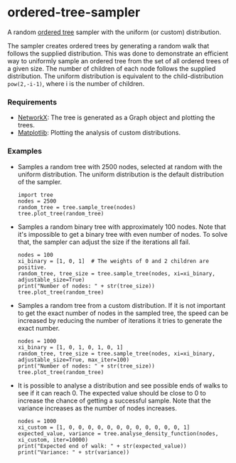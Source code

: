 # ordered-tree-sampler
A random [ordered tree](https://en.wikipedia.org/wiki/Tree_(graph_theory)#Plane_tree) sampler with the uniform (or custom) distribution. 

The sampler creates ordered trees by generating a random walk that follows the supplied distribution. 
This was done to demonstrate an efficient way to uniformly sample an ordered tree from the set of all ordered trees of a given size. 
The number of children of each node follows the supplied distribution. 
The uniform distribution is equivalent to the child-distribution `pow(2,-i-1)`, where i is the number of children. 


### Requirements
* [NetworkX](https://networkx.github.io/): The tree is generated as a Graph object and plotting the trees.
* [Matplotlib](https://matplotlib.org/): Plotting the analysis of custom distributions.


### Examples

* Samples a random tree with 2500 nodes, selected at random with the uniform distribution.
  The uniform distribution is the default distribution of the sampler.
  ```    
  import tree
  nodes = 2500
  random_tree = tree.sample_tree(nodes)
  tree.plot_tree(random_tree)
  ```
  
  
* Samples a random binary tree with approximately 100 nodes.
  Note that it's impossible to get a binary tree with even number of nodes.
  To solve that, the sampler can adjust the size if the iterations all fail.
  ```    
  nodes = 100
  xi_binary = [1, 0, 1]  # The weights of 0 and 2 children are positive.
  random_tree, tree_size = tree.sample_tree(nodes, xi=xi_binary, adjustable_size=True)
  print("Number of nodes: " + str(tree_size))
  tree.plot_tree(random_tree)
  ```
  
  
* Samples a random tree from a custom distribution.
  If it is not important to get the exact number of nodes in the sampled tree, the speed can be
  increased by reducing the number of iterations it tries to generate the exact number.
  ```
  nodes = 1000
  xi_binary = [1, 0, 1, 0, 1, 0, 1]
  random_tree, tree_size = tree.sample_tree(nodes, xi=xi_binary, adjustable_size=True, max_iter=100)
  print("Number of nodes: " + str(tree_size))
  tree.plot_tree(random_tree)
  ```
  
* It is possible to analyse a distribution and see possible ends of walks to see if it can reach 0.
  The expected value should be close to 0 to increase the chance of getting a successful sample.
  Note that the variance increases as the number of nodes increases.
  ```
  nodes = 1000
  xi_custom = [1, 0, 0, 0, 0, 0, 0, 0, 0, 0, 0, 0, 0, 1]
  expected_value, variance = tree.analyse_density_function(nodes, xi_custom, iter=10000)
  print("Expected end of walk: " + str(expected_value))
  print("Variance: " + str(variance))
  ```
